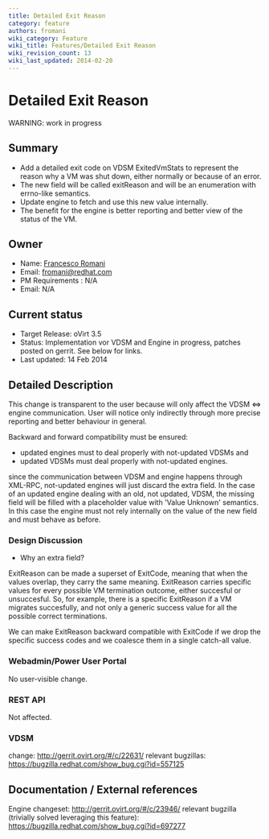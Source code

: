 ```yaml
---
title: Detailed Exit Reason
category: feature
authors: fromani
wiki_category: Feature
wiki_title: Features/Detailed Exit Reason
wiki_revision_count: 13
wiki_last_updated: 2014-02-20
---
```


# Detailed Exit Reason

WARNING: work in progress

## Summary

*   Add a detailed exit code on VDSM ExitedVmStats to represent the reason why a VM was shut down, either normally or because of an error.
*   The new field will be called exitReason and will be an enumeration with errno-like semantics.
*   Update engine to fetch and use this new value internally.
*   The benefit for the engine is better reporting and better view of the status of the VM.

## Owner

*   Name: [Francesco Romani](User:Fromani)
*   Email: <fromani@redhat.com>
*   PM Requirements : N/A
*   Email: N/A

## Current status

*   Target Release: oVirt 3.5
*   Status: Implementation vor VDSM and Engine in progress, patches posted on gerrit. See below for links.
*   Last updated: 14 Feb 2014

## Detailed Description

This change is transparent to the user because will only affect the VDSM <=> engine communication. User will notice only indirectly through more precise reporting and better behaviour in general.

Backward and forward compatibility must be ensured:

*   updated engines must to deal properly with not-updated VDSMs and
*   updated VDSMs must deal properly with not-updated engines.

since the communication between VDSM and engine happens through XML-RPC, not-updated engines will just discard the extra field. In the case of an updated engine dealing with an old, not updated, VDSM, the missing field will be filled with a placeholder value with 'Value Unknown' semantics. In this case the engine must not rely internally on the value of the new field and must behave as before.

### Design Discussion

*   Why an extra field?

ExitReason can be made a superset of ExitCode, meaning that when the values overlap, they carry the same meaning. ExitReason carries specific values for every possible VM termination outcome, either succesful or unsuccesful. So, for example, there is a specific ExitReason if a VM migrates succesfully, and not only a generic success value for all the possible correct terminations.

We can make ExitReason backward compatible with ExitCode if we drop the specific success codes and we coalesce them in a single catch-all value.

### Webadmin/Power User Portal

No user-visible change.

### REST API

Not affected.

### VDSM

change: <http://gerrit.ovirt.org/#/c/22631/> relevant bugzillas: <https://bugzilla.redhat.com/show_bug.cgi?id=557125>

## Documentation / External references

Engine changeset: <http://gerrit.ovirt.org/#/c/23946/> relevant bugzilla (trivially solved leveraging this feature): <https://bugzilla.redhat.com/show_bug.cgi?id=697277>

